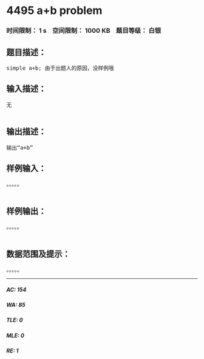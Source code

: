 # 4495 a+b problem   
### 时间限制： 1 s&nbsp;&nbsp;&nbsp;&nbsp;空间限制： 1000 KB&nbsp;&nbsp;&nbsp;&nbsp;题目等级： 白银  
## 题目描述：  

<pre>
simple a+b; 由于出题人的原因，没样例哦
</pre>
  
  
## 输入描述：  

<pre>
无  

</pre>
  
  
## 输出描述：  

<pre>
输出“a+b”
</pre>
  
  
## 样例输入：  

<pre>
。。。。。  

</pre>
  
  
## 样例输出：  

<pre>
。。。。。  

</pre>
  
  
## 数据范围及提示：  

<pre>
。。。。。
</pre>
  
  
***  

##### AC: 154  
##### WA: 85  
##### TLE: 0  
##### MLE: 0  
##### RE: 1  
